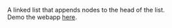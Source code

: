 A linked list that appends nodes to the head of the list.<br/>
Demo the webapp <a href="https://davidpynes.github.io/Tutorials/LinkedLists/">here</a>.
